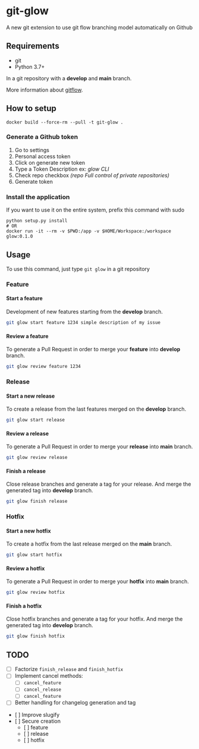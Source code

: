 # git-glow
A new git extension to use git flow branching model automatically on Github

## Requirements

- git
- Python 3.7+

In a git repository with a **develop** and **main** branch.

More information about [gitflow](http://nvie.com/posts/a-successful-git-branching-model/). 

## How to setup
```
docker build --force-rm --pull -t git-glow .
```

### Generate a Github token

1. Go to settings
2. Personal access token
3. Click on generate new token
4. Type a Token Description ex: *glow CLI*
5. Check repo checkbox *(repo Full control of private repositories)*
6. Generate token

### Install the application

If you want to use it on the entire system, prefix this command with sudo

```
python setup.py install
# OR
docker run -it --rm -v $PWD:/app -v $HOME/Workspace:/workspace glow:0.1.0
```

## Usage

To use this command, just type ```git glow``` in a git repository

### Feature

#### Start a feature

Development of new features starting from the **develop** branch.

```bash
git glow start feature 1234 simple description of my issue
```

#### Review a feature

To generate a Pull Request in order to merge your **feature** into **develop** branch.

```bash
git glow review feature 1234
```

### Release

#### Start a new release

To create a release from the last features merged on the **develop** branch.

```bash
git glow start release
```

#### Review a release

To generate a Pull Request in order to merge your **release** into **main** branch.

```bash
git glow review release
```

#### Finish a release

Close release branches and generate a tag for your release.
And merge the generated tag into **develop** branch.

```bash
git glow finish release
```


### Hotfix

#### Start a new hotfix

To create a hotfix from the last release merged on the **main** branch.

```bash
git glow start hotfix
```

#### Review a hotfix

To generate a Pull Request in order to merge your **hotfix** into **main** branch.

```bash
git glow review hotfix
```

#### Finish a hotfix

Close hotfix branches and generate a tag for your hotfix.
And merge the generated tag into **develop** branch.

```bash
git glow finish hotfix
```


## TODO

- [ ] Factorize `finish_release` and `finish_hotfix`
- [ ] Implement cancel methods:
    - [ ] `cancel_feature` 
    - [ ] `cancel_release` 
    - [ ] `cancel_feature` 
- [ ] Better handling for changelog generation and tag
- [ ] Improve slugify
- [ ] Secure creation
    - [ ] feature
    - [ ] release
    - [ ] hotfix



